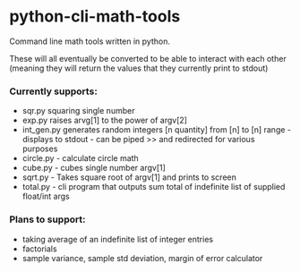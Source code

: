 # python-cli-math-tools
Command line math tools written in python. 

These will all eventually be converted to be able to interact with each other (meaning they will return the values that they currently print to stdout)


### Currently supports:

- sqr.py squaring single number
- exp.py raises arvg[1] to the power of argv[2]
- int_gen.py generates random integers [n quantity] from [n] to [n] range - displays to stdout - can be piped >> and redirected for various purposes
- circle.py - calculate circle math
- cube.py - cubes single number argv[1]
- sqrt.py - Takes square root of argv[1] and prints to screen
- total.py - cli program that outputs sum total of indefinite list of supplied float/int args



### Plans to support:

- taking average of an indefinite list of integer entries
- factorials
- sample variance, sample std deviation, margin of error calculator













